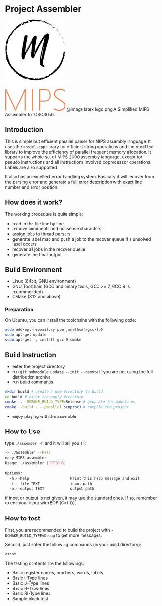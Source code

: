 # Project Assembler
![Assembler](misc/logo.png)
@image latex logo.png 
A Simplified MIPS Assembler for CSC3050.
## Introduction
This is simple but efficient parallel parser for MIPS assembly language. It uses the `absiel-cpp` library for efficient 
string operations and the `mimalloc` library to improve the efficiency of parallel frequent memory allocation. It supports the
whole set of MIPS 2000 assembly language, except for pseudo instructions and all instructions involved coprocessor operations.
Labels are also supported

It also has an excellent error handling system. Basically it will recover from the parsing error and generate a full error
description with exact line number and error position.

## How does it work?
The working procedure is quite simple:
- read in the file line by line
- remove comments and nonsense charactors
- assign jobs to thread parsers
- generate label map and push a job to the recover queue if a unsolved label occurs
- recover all jobs in the recover queue
- generate the final output

## Build Environment
- Linux (64bit, GNU environment)
- GNU Toolchain (GCC and binary tools, GCC >= 7, GCC 9 is recommended)
- CMake (3.12 and above)
### Preparation 
On Ubuntu, you can install the toolchains with the following code:
```bash
sudo add-apt-repository ppa:jonathonf/gcc-9.0
sudo apt-get update
sudo apt-get -y install gcc-9 cmake
```

## Build Instruction
- enter the project directory
- run `git submodule update --init --remote` if you are not using the full distribution archive 
- run build commands
```bash
mkdir build # create a new directory to build
cd build # enter the empty directory
cmake .. -DCMAKE_BUILD_TYPE=Release # generate the makefiles
cmake --build . --parallel $(nproc) # compile the project
```
- enjoy playing with the assembler

## How to Use
type `./assember -h` and it will tell you all:
```bash
-> ./assembler --help
easy MIPS assembler
Usage: ./assembler [OPTIONS]

Options:
  -h,--help                   Print this help message and exit
  -f,--file TEXT              input path
  -o,--output TEXT            output path
```
if input or output is not given, it may use the standard ones. If so, remember to end your input with EOF (Ctrl-D).

## How to test
First, you are recommended to build the project with `-DCMAKE_BUILD_TYPE=Debug` to get more messages.

Second, just enter the following commands (in your build directory):
```bash
ctest
```

The testing contents are the followings:
- Basic register names, numbers, words, labels
- Basic I-Type lines
- Basic J-Type lines
- Basic R-Type lines
- Basic RI-Type lines
- Sample block test